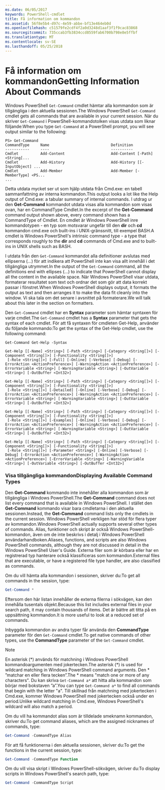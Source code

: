 ```yaml
---
ms.date: 06/05/2017
keywords: PowerShell-cmdlet
title: Få information om kommandon
ms.assetid: 56f8e5b4-d97c-4e59-abbe-bf13e464eb0d
ms.openlocfilehash: c51579fe2cdf4f2a0d3248d1aaf3f1f9cac83868
ms.sourcegitcommit: 735ccab3fb3834ccd8559fab6700b798e8e5ffbf
ms.translationtype: MT
ms.contentlocale: sv-SE
ms.lasthandoff: 05/25/2018
---
```

# <a name="getting-information-about-commands"></a><span data-ttu-id="5d20f-103">Få information om kommandon</span><span class="sxs-lookup"><span data-stu-id="5d20f-103">Getting Information About Commands</span></span>
<span data-ttu-id="5d20f-104">Windows PowerShell `Get-Command` cmdlet hämtar alla kommandon som är tillgängliga i den aktuella sessionen.</span><span class="sxs-lookup"><span data-stu-id="5d20f-104">The Windows PowerShell `Get-Command` cmdlet gets all commands that are available in your current session.</span></span> <span data-ttu-id="5d20f-105">När du skriver `Get-Command` i PowerShell-kommandotolken visas utdata som liknar följande:</span><span class="sxs-lookup"><span data-stu-id="5d20f-105">When you type `Get-Command` at a PowerShell prompt, you will see output similar to the following:</span></span>

```
PS> Get-Command
CommandType     Name                            Definition
-----------     ----                            ----------
Cmdlet          Add-Content                     Add-Content [-Path] <String[...
Cmdlet          Add-History                     Add-History [[-InputObject] ...
Cmdlet          Add-Member                      Add-Member [-MemberType] <PS...
...
```

<span data-ttu-id="5d20f-106">Detta utdata mycket ser ut som hjälp utdata från Cmd.exe: en tabell sammanfattning av interna kommandon.</span><span class="sxs-lookup"><span data-stu-id="5d20f-106">This output looks a lot like the Help output of Cmd.exe: a tabular summary of internal commands.</span></span> <span data-ttu-id="5d20f-107">I utdrag ur den **Get-Command** kommandot utdata visas alla kommandon som visas ovan, har en CommandType Cmdlet.</span><span class="sxs-lookup"><span data-stu-id="5d20f-107">In the excerpt of the **Get-Command** command output shown above, every command shown has a CommandType of Cmdlet.</span></span> <span data-ttu-id="5d20f-108">En cmdlet är Windows PowerShell inre kommandotypen - en typ som motsvarar ungefär till den **dir** och **cd** kommandon cmd.exe och built-ins i UNIX-gränssnitt, till exempel BASH.</span><span class="sxs-lookup"><span data-stu-id="5d20f-108">A cmdlet is Windows PowerShell's intrinsic command type - a type that corresponds roughly to the **dir** and **cd** commands of Cmd.exe and to built-ins in UNIX shells such as BASH.</span></span>

<span data-ttu-id="5d20f-109">I utdata från den `Get-Command` kommandot alla definitioner avslutas med ellipserna (...) för att indikera att PowerShell inte kan visa allt innehåll i det tillgängliga utrymmet.</span><span class="sxs-lookup"><span data-stu-id="5d20f-109">In the output of the `Get-Command` command, all the definitions end with ellipses (...) to indicate that PowerShell cannot display all the content in the available space.</span></span> <span data-ttu-id="5d20f-110">När Windows PowerShell visar utdata, formaterar resultatet som text och ordnar det som gör att data korrekt passar i fönstret.</span><span class="sxs-lookup"><span data-stu-id="5d20f-110">When Windows PowerShell displays output, it formats the output as text and then arranges it to make the data fit cleanly into the window.</span></span> <span data-ttu-id="5d20f-111">Vi ska tala om det senare i avsnittet på formaterare.</span><span class="sxs-lookup"><span data-stu-id="5d20f-111">We will talk about this later in the section on formatters.</span></span>

<span data-ttu-id="5d20f-112">Den `Get-Command` cmdlet har en **Syntax** parameter som hämtar syntaxen för varje cmdlet.</span><span class="sxs-lookup"><span data-stu-id="5d20f-112">The `Get-Command` cmdlet has a **Syntax** parameter that gets the syntax of each cmdlet.</span></span> <span data-ttu-id="5d20f-113">För att få syntaxen för cmdleten Get-Help, använder du följande kommando:</span><span class="sxs-lookup"><span data-stu-id="5d20f-113">To get the syntax of the Get-Help cmdlet, use the following command:</span></span>

```
Get-Command Get-Help -Syntax

Get-Help [[-Name] <String>] [-Path <String>] [-Category <String[]>] [-Component <String[]>] [-Functionality <String[]>]
 [-Role <String[]>] [-Full] [-Online] [-Verbose] [-Debug] [-ErrorAction <ActionPreference>] [-WarningAction <ActionPreference>] [-ErrorVariable <String>] [-WarningVariable <String>] [-OutVariable <String>] [-OutBuffer <Int32>]

Get-Help [[-Name] <String>] [-Path <String>] [-Category <String[]>] [-Component <String[]>] [-Functionality <String[]>]
 [-Role <String[]>] [-Detailed] [-Online] [-Verbose] [-Debug] [-ErrorAction <ActionPreference>] [-WarningAction <ActionPreference>] [-ErrorVariable <String>] [-WarningVariable <String>] [-OutVariable <String>] [-OutBuffer <Int32>]

Get-Help [[-Name] <String>] [-Path <String>] [-Category <String[]>] [-Component <String[]>] [-Functionality <String[]>]
 [-Role <String[]>] [-Examples] [-Online] [-Verbose] [-Debug] [-ErrorAction <ActionPreference>] [-WarningAction <ActionPreference>] [-ErrorVariable <String>] [-WarningVariable <String>] [-OutVariable <String>] [-OutBuffer <Int32>]

Get-Help [[-Name] <String>] [-Path <String>] [-Category <String[]>] [-Component <String[]>] [-Functionality <String[]>]
 [-Role <String[]>] [-Parameter <String>] [-Online] [-Verbose] [-Debug] [-ErrorAction <ActionPreference>] [-WarningAction <ActionPreference>] [-ErrorVariable <String>] [-WarningVariable <String>] [-OutVariable <String>] [-OutBuffer <Int32>]
```

### <a name="displaying-available-command-types"></a><span data-ttu-id="5d20f-114">Visa tillgängliga kommandon</span><span class="sxs-lookup"><span data-stu-id="5d20f-114">Displaying Available Command Types</span></span>
<span data-ttu-id="5d20f-115">Den **Get-Command** kommando inte innehåller alla kommandon som är tillgängliga i Windows PowerShell.</span><span class="sxs-lookup"><span data-stu-id="5d20f-115">The **Get-Command** command does not list every command that is available in Windows PowerShell.</span></span> <span data-ttu-id="5d20f-116">I stället den **Get-Command** kommando visar bara cmdletarna i den aktuella sessionen.</span><span class="sxs-lookup"><span data-stu-id="5d20f-116">Instead, the **Get-Command** command lists only the cmdlets in the current session.</span></span> <span data-ttu-id="5d20f-117">Windows PowerShell verkligen har stöd för flera typer av kommandon.</span><span class="sxs-lookup"><span data-stu-id="5d20f-117">Windows PowerShell actually supports several other types of commands.</span></span> <span data-ttu-id="5d20f-118">Alias, funktioner och skript är också Windows PowerShell-kommandon, även om de inte beskrivs i detalj i Windows PowerShell användarhandboken.</span><span class="sxs-lookup"><span data-stu-id="5d20f-118">Aliases, functions, and scripts are also Windows PowerShell commands, although they are not discussed in detail in the Windows PowerShell User's Guide.</span></span> <span data-ttu-id="5d20f-119">Externa filer som är körbara eller har en registrerad typ hanterare också klassificeras som kommandon.</span><span class="sxs-lookup"><span data-stu-id="5d20f-119">External files that are executable, or have a registered file type handler, are also classified as commands.</span></span>

<span data-ttu-id="5d20f-120">Om du vill hämta alla kommandon i sessionen, skriver du:</span><span class="sxs-lookup"><span data-stu-id="5d20f-120">To get all commands in the session, type:</span></span>

```powershell
Get-Command *
```

<span data-ttu-id="5d20f-121">Eftersom den här listan innehåller de externa filerna i sökvägen, kan den innehålla tusentals objekt.</span><span class="sxs-lookup"><span data-stu-id="5d20f-121">Because this list includes external files in your search path, it may contain thousands of items.</span></span> <span data-ttu-id="5d20f-122">Det är bättre att titta på en uppsättning kommandon.</span><span class="sxs-lookup"><span data-stu-id="5d20f-122">It is more useful to look at a reduced set of commands.</span></span>

<span data-ttu-id="5d20f-123">Inbyggda kommandon av andra typer får använda den **CommandType** parameter för den `Get-Command` cmdlet.</span><span class="sxs-lookup"><span data-stu-id="5d20f-123">To get native commands of other types, use the **CommandType** parameter of the `Get-Command` cmdlet.</span></span>

> [!NOTE]
> <span data-ttu-id="5d20f-124">En asterisk (\*) används för matchning i Windows PowerShell kommandoargumenten med jokertecken.</span><span class="sxs-lookup"><span data-stu-id="5d20f-124">The asterisk (\*) is used for wildcard matching in Windows PowerShell command arguments.</span></span> <span data-ttu-id="5d20f-125">Den \* ”matchar en eller flera tecken”.</span><span class="sxs-lookup"><span data-stu-id="5d20f-125">The \* means "match one or more of any characters".</span></span> <span data-ttu-id="5d20f-126">Du kan skriva `Get-Command a*` att hitta alla kommandon som börjar med bokstaven ”a”.</span><span class="sxs-lookup"><span data-stu-id="5d20f-126">You can type `Get-Command a*` to find all commands that begin with the letter "a".</span></span> <span data-ttu-id="5d20f-127">Till skillnad från matchning med jokertecken i Cmd.exe, kommer Windows PowerShell med jokertecken också under en period.</span><span class="sxs-lookup"><span data-stu-id="5d20f-127">Unlike wildcard matching in Cmd.exe, Windows PowerShell's wildcard will also match a period.</span></span>

<span data-ttu-id="5d20f-128">Om du vill ha kommandot alias som är tilldelade smeknamn kommandon, skriver du:</span><span class="sxs-lookup"><span data-stu-id="5d20f-128">To get command aliases, which are the assigned nicknames of commands, type:</span></span>

```powershell
Get-Command -CommandType Alias
```

<span data-ttu-id="5d20f-129">För att få funktionerna i den aktuella sessionen, skriver du:</span><span class="sxs-lookup"><span data-stu-id="5d20f-129">To get the functions in the current session, type:</span></span>

```powershell
Get-Command -CommandType Function
```

<span data-ttu-id="5d20f-130">Om du vill visa skript i Windows PowerShell-sökvägen, skriver du:</span><span class="sxs-lookup"><span data-stu-id="5d20f-130">To display scripts in Windows PowerShell's search path, type:</span></span>

```powershell
Get-Command -CommandType Script
```
